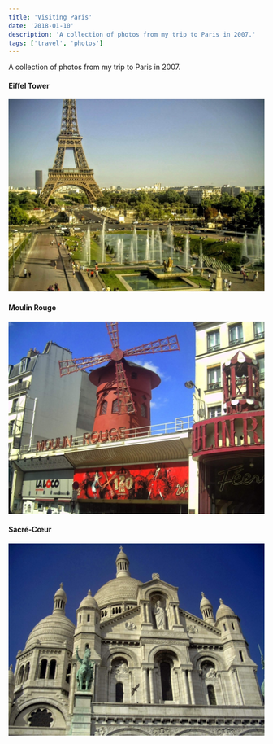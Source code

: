 ```yaml
---
title: 'Visiting Paris'
date: '2018-01-10'
description: 'A collection of photos from my trip to Paris in 2007.'
tags: ['travel', 'photos']
---
```


A collection of photos from my trip to Paris in 2007.

#### Eiffel Tower

![Eiffel Tower](./eiffel.jpeg)

#### Moulin Rouge

![Moulin Rouge](./moulin.jpeg)

#### Sacré-Cœur

![Sacré-Cœur](./sacre.jpeg)
